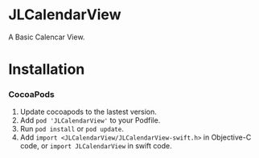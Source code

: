 JLCalendarView
==============

A Basic Calencar View. 

Installation
==============

### CocoaPods
1. Update cocoapods to the lastest version.
2. Add `pod 'JLCalendarView'` to your Podfile.
3. Run `pod install` or `pod update`.
4. Add `import <JLCalendarView/JLCalendarView-swift.h>` in Objective-C code, or `import JLCalendarView` in swift code.
